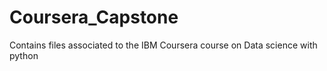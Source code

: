 # Coursera_Capstone
Contains files associated to the IBM Coursera course on Data science with python
